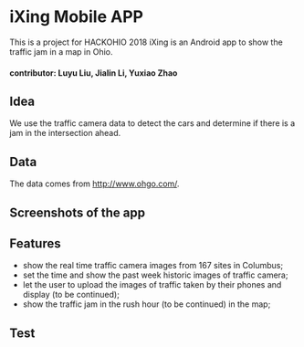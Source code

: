 # iXing Mobile APP
This is a project for HACKOHIO 2018
iXing is an Android app to show the traffic jam in a map in Ohio. 
#### contributor: Luyu Liu, Jialin Li, Yuxiao Zhao

## Idea
We use the traffic camera data to detect the cars and determine if there is a jam in the intersection ahead.

## Data
The data comes from http://www.ohgo.com/.

## Screenshots of the app

## Features
- show the real time traffic camera images from 167 sites in Columbus;
- set the time and show the past week historic images of traffic camera;
- let the user to upload the images of traffic taken by their phones and display (to be continued);
- show the traffic jam in the rush hour (to be continued) in the map;

## Test
